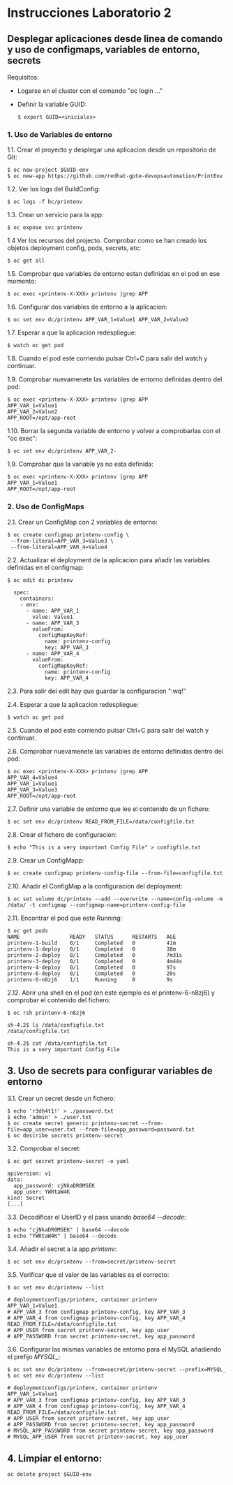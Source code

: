 # Instrucciones Laboratorio 2

## Desplegar aplicaciones desde linea de comando y uso de configmaps, variables de entorno, secrets

Requisitos:

* Logarse en el cluster con el comando "oc login ..."

* Definir la variable GUID:

      $ export GUID=<iniciales>

### 1. Uso de Variables de entorno

  1.1. Crear el proyecto y desplegar una aplicacion desde un repositorio de Git:

    $ oc new-project $GUID-env
    $ oc new-app https://github.com/redhat-gpte-devopsautomation/PrintEnv

  1.2. Ver los logs del BuildConfig:

    $ oc logs -f bc/printenv

  1.3. Crear un servicio para la app:

    $ oc expose svc printenv

  1.4 Ver los recursos del projecto. Comprobar como se han creado los objetos deployment config, pods, secrets, etc:

    $ oc get all

  1.5. Comprobar que variables de entorno estan definidas en el pod en ese momento:

    $ oc exec <printenv-X-XXX> printenv |grep APP

  1.6. Configurar dos variables de entorno a la aplicacion:

    $ oc set env dc/printenv APP_VAR_1=Value1 APP_VAR_2=Value2

  1.7. Esperar a que la aplicacion redespliegue:

    $ watch oc get pod

  1.8. Cuando el pod este corriendo pulsar Ctrl+C para salir del watch y continuar.

  1.9. Comprobar nuevamenete las variables de entorno definidas dentro del pod:

    $ oc exec <printenv-X-XXX> printenv |grep APP
    APP_VAR_1=Value1
    APP_VAR_2=Value2
    APP_ROOT=/opt/app-root

  1.10. Borrar la segunda variable de entorno y volver a comprobarlas con el "oc exec":

    $ oc set env dc/printenv APP_VAR_2-

  1.9. Comprobar que la variable ya no esta definida:

    $ oc exec <printenv-X-XXX> printenv |grep APP
    APP_VAR_1=Value1
    APP_ROOT=/opt/app-root


### 2. Uso de ConfigMaps

  2.1. Crear un ConfigMap con 2 variables de entorno:

    $ oc create configmap printenv-config \
     --from-literal=APP_VAR_3=Value3 \
     --from-literal=APP_VAR_4=Value4

  2.2. Actualizar el deployment de la aplicacion para añadir las variables definidas en el configmap:

    $ oc edit dc printenv

      spec:
        containers:
        - env:
          - name: APP_VAR_1
            value: Value1
          - name: APP_VAR_3
            valueFrom:
              configMapKeyRef:
                name: printenv-config
                key: APP_VAR_3
          - name: APP_VAR_4
            valueFrom:
              configMapKeyRef:
                name: printenv-config
                key: APP_VAR_4

  2.3. Para salir del edit hay que guardar la configuracion ":wq!"

  2.4. Esperar a que la aplicacion redespliegue:

    $ watch oc get pod

  2.5. Cuando el pod este corriendo pulsar Ctrl+C para salir del watch y continuar.

  2.6. Comprobar nuevamenete las variables de entorno definidas dentro del pod:

    $ oc exec <printenv-X-XXX> printenv |grep APP
    APP_VAR_4=Value4
    APP_VAR_1=Value1
    APP_VAR_3=Value3
    APP_ROOT=/opt/app-root

  2.7. Definir una variable de entorno que lee el contenido de un fichero:

    $ oc set env dc/printenv READ_FROM_FILE=/data/configfile.txt

  2.8. Crear el fichero de configuracion:

    $ echo "This is a very important Config File" > configfile.txt

  2.9. Crear un ConfigMapp:

    $ oc create configmap printenv-config-file --from-file=configfile.txt

  2.10. Añadir el ConfigMap a la configuracion del deployment:

    $ oc set volume dc/printenv --add --overwrite --name=config-volume -m /data/ -t configmap --configmap-name=printenv-config-file

  2.11. Encontrar el pod que este Running:

    $ oc get pods
    NAME                READY   STATUS      RESTARTS   AGE
    printenv-1-build    0/1     Completed   0          41m
    printenv-1-deploy   0/1     Completed   0          38m
    printenv-2-deploy   0/1     Completed   0          7m31s
    printenv-3-deploy   0/1     Completed   0          4m44s
    printenv-4-deploy   0/1     Completed   0          97s
    printenv-6-deploy   0/1     Completed   0          20s
    printenv-6-n8zj6    1/1     Running     0          9s

  2.12. Abrir una shell en el pod (en este ejemplo es el printenv-6-n8zj6) y comprobar el contenido del fichero:

    $ oc rsh printenv-6-n8zj6

    sh-4.2$ ls /data/configfile.txt
    /data/configfile.txt

    sh-4.2$ cat /data/configfile.txt
    This is a very important Config File

## 3. Uso de secrets para configurar variables de entorno

  3.1. Crear un secret desde un fichero:

    $ echo 'r3dh4t1!' > ./password.txt
    $ echo 'admin' > ./user.txt
    $ oc create secret generic printenv-secret --from-file=app_user=user.txt --from-file=app_password=password.txt
    $ oc describe secrets printenv-secret

  3.2. Comprobar el secret:

    $ oc get secret printenv-secret -o yaml

    apiVersion: v1
    data:
      app_password: cjNkaDR0MSEK
      app_user: YWRtaW4K
    kind: Secret
    [...]

  3.3. Decodificar el UserID y el pass usando *base64 --decode*:

    $ echo "cjNkaDR0MSEK" | base64 --decode
    $ echo "YWRtaW4K" | base64 --decode  

  3.4. Añadir el secret a la app *printenv*:

    $ oc set env dc/printenv --from=secret/printenv-secret

  3.5. Verificar que el valor de las variables es el correcto:

    $ oc set env dc/printenv --list

    # deploymentconfigs/printenv, container printenv
    APP_VAR_1=Value1
    # APP_VAR_3 from configmap printenv-config, key APP_VAR_3
    # APP_VAR_4 from configmap printenv-config, key APP_VAR_4
    READ_FROM_FILE=/data/configfile.txt
    # APP_USER from secret printenv-secret, key app_user
    # APP_PASSWORD from secret printenv-secret, key app_password      

  3.6. Configurar las mismas variables de entorno para el MySQL añadiendo el prefijo *MYSQL_*:

    $ oc set env dc/printenv --from=secret/printenv-secret --prefix=MYSQL_
    $ oc set env dc/printenv --list

    # deploymentconfigs/printenv, container printenv
    APP_VAR_1=Value1
    # APP_VAR_3 from configmap printenv-config, key APP_VAR_3
    # APP_VAR_4 from configmap printenv-config, key APP_VAR_4
    READ_FROM_FILE=/data/configfile.txt
    # APP_USER from secret printenv-secret, key app_user
    # APP_PASSWORD from secret printenv-secret, key app_password
    # MYSQL_APP_PASSWORD from secret printenv-secret, key app_password
    # MYSQL_APP_USER from secret printenv-secret, key app_user

## 4. Limpiar el entorno:

    oc delete project $GUID-env
